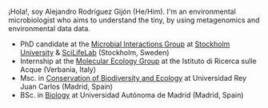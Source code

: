 ¡Hola!, soy Alejandro Rodríguez Gijón (He/Him). 
I'm an environmental microbiologist who aims to understand the tiny, by using metagenomics and environmental data data.

   - PhD candidate at the [Microbial Interactions Group](https://miint.org/) at [Stockholm University](https://www.su.se/department-of-ecology-environment-and-plant-sciences/) & [SciLifeLab](https://www.scilifelab.se/) (Stockholm, Sweden)
   - Internship at the [Molecular Ecology Group](http://www.meg.irsa.cnr.it/) at the Istituto di Ricerca sulle Acque (Verbania, Italy)
   - Msc. in [Conservation of Biodiversity and Ecology](https://www.urjc.es/estudios/master/759-tecnicas-de-conservacion-de-la-biodiversidad-y-ecologia) at Universidad Rey Juan Carlos (Madrid, Spain)
   - BSc. in [Biology](https://www.uam.es/Ciencias/Biolog%C3%ADa/1242655508884.htm) at Universidad Autónoma de Madrid (Madrid, Spain)
